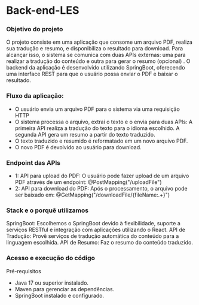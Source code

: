 # Back-end-LES
### Objetivo do projeto

O projeto consiste em uma aplicação que consome um arquivo PDF, realiza sua tradução e resumo, e disponibiliza o resultado para download. Para alcançar isso, o sistema se comunica com duas APIs externas: uma para realizar a tradução do conteúdo e outra para gerar o resumo (opcional) . O backend da aplicação é desenvolvido utilizando SpringBoot, oferecendo uma interface REST para que o usuário possa enviar o PDF e baixar o resultado.

### Fluxo da aplicação:
- O usuário envia um arquivo PDF para o sistema via uma requisição HTTP
- O sistema processa o arquivo, extrai o texto e o envia para duas APIs:
A primeira API realiza a tradução do texto para o idioma escolhido.
A segunda API gera um resumo a partir do texto traduzido.
- O texto traduzido e resumido é reformatado em um novo arquivo PDF.
- O novo PDF é devolvido ao usuário para download.

### Endpoint das APIs
- 1: API para upload do PDF: O usuário pode fazer upload de um arquivo PDF através de um endpoint: @PostMapping("/uploadFile")
- 2: API para download do PDF: Após o processamento, o arquivo pode ser baixado em:  @GetMapping("/downloadFile/{fileName:.+}")

### Stack e o porquê utilizamos
SpringBoot: Escolhemos o SpringBoot devido à flexibilidade, suporte a serviços RESTful e integração com aplicações utilizando o React.
API de Tradução: Provê serviços de tradução automática do conteúdo para a linguagem escolhida.
API de Resumo: Faz o resumo do conteúdo traduzido.

### Acesso e execução do código
Pré-requisitos
- Java 17 ou superior instalado.
- Maven para gerenciar as dependências.
- SpringBoot instalado e configurado.
